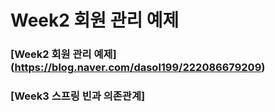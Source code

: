# Week2 회원 관리 예제


### [Week2 회원 관리 예제] (https://blog.naver.com/dasol199/222086679209)
### [Week3 스프링 빈과 의존관계] 
